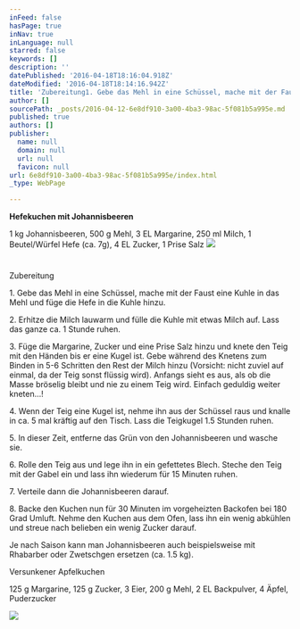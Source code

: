 ```yaml
---
inFeed: false
hasPage: true
inNav: true
inLanguage: null
starred: false
keywords: []
description: ''
datePublished: '2016-04-18T18:16:04.918Z'
dateModified: '2016-04-18T18:14:16.942Z'
title: 'Zubereitung1. Gebe das Mehl in eine Schüssel, mache mit der Faust eine Kuhle in das Mehl und füge die Hefe in die Kuhle hinzu.2. Erhitze die Milch lauwarm und fülle die Kuhle mit etwas Milch auf. Lass das ganze ca. 1 Stunde ruhen.3. Füge die Margarine, Zucker und eine Prise Salz hinzu und knete den Teig mit den Händen bis er eine Kugel ist. Gebe während des Knetens zum Binden in 5-6 Schritten den Rest der Milch hinzu (Vorsicht: nicht zuviel auf einmal, da der Teig sonst flüssig wird). Anfangs sieht es aus, als ob die Masse bröselig bleibt und nie zu einem Teig wird. Einfach geduldig weiter kneten…!4. Wenn der Teig eine Kugel ist, nehme ihn aus der Schüssel raus und knalle in ca. 5 mal kräftig auf den Tisch. Lass die Teigkugel 1.5 Stunden ruhen.5. In dieser Zeit, entferne das Grün von den Johannisbeeren und wasche sie.6. Rolle den Teig aus und lege ihn in ein gefettetes Blech. Steche den Teig mit der Gabel ein und lass ihn wiederum für 15 Minuten ruhen.7. Verteile dann die Johannisbeeren darauf.8. Backe den Kuchen nun für 30 Minuten im vorgeheizten Backofen bei 180 Grad Umluft. Nehme den Kuchen aus dem Ofen, lass ihn ein wenig abkühlen und streue nach belieben ein wenig Zucker darauf.Je nach Saison kann man Johannisbeeren auch beispielsweise mit Rhabarber oder Zwetschgen ersetzen (ca. 1.5 kg).Versunkener Apfelkuchen125 g Margarine, 125 g Zucker, 3 Eier, 200 g Mehl, 2 EL Backpulver, 4 Äpfel, Puderzucker'
author: []
sourcePath: _posts/2016-04-12-6e8df910-3a00-4ba3-98ac-5f081b5a995e.md
published: true
authors: []
publisher:
  name: null
  domain: null
  url: null
  favicon: null
url: 6e8df910-3a00-4ba3-98ac-5f081b5a995e/index.html
_type: WebPage

---
```

**Hefekuchen mit Johannisbeeren**

1 kg Johannisbeeren, 500 g Mehl, 3 EL Margarine, 250 ml Milch, 1 Beutel/Würfel Hefe (ca. 7g), 4 EL Zucker, 1 Prise Salz
![](https://the-grid-user-content.s3-us-west-2.amazonaws.com/da962515-b2b5-4a79-9eae-8ffc04f51a20.jpg)

# 

<article style=""><p>Zubereitung</p><p>1. Gebe das Mehl in eine Schüssel, mache mit der Faust eine Kuhle in das Mehl und füge die Hefe in die Kuhle hinzu.</p><p>2. Erhitze die Milch lauwarm und fülle die Kuhle mit etwas Milch auf. Lass das ganze ca. 1 Stunde ruhen.</p><p>3. Füge die Margarine, Zucker und eine Prise Salz hinzu und knete den Teig mit den Händen bis er eine Kugel ist. Gebe während des Knetens zum Binden in 5-6 Schritten den Rest der Milch hinzu (Vorsicht: nicht zuviel auf einmal, da der Teig sonst flüssig wird). Anfangs sieht es aus, als ob die Masse bröselig bleibt und nie zu einem Teig wird. Einfach geduldig weiter kneten…!</p><p>4. Wenn der Teig eine Kugel ist, nehme ihn aus der Schüssel raus und knalle in ca. 5 mal kräftig auf den Tisch. Lass die Teigkugel 1.5 Stunden ruhen.</p><p>5. In dieser Zeit, entferne das Grün von den Johannisbeeren und wasche sie.</p><p>6. Rolle den Teig aus und lege ihn in ein gefettetes Blech. Steche den Teig mit der Gabel ein und lass ihn wiederum für 15 Minuten ruhen.</p><p>7. Verteile dann die Johannisbeeren darauf.</p><p>8. Backe den Kuchen nun für 30 Minuten im vorgeheizten Backofen bei 180 Grad Umluft. Nehme den Kuchen aus dem Ofen, lass ihn ein wenig abkühlen und streue nach belieben ein wenig Zucker darauf.</p><p>Je nach Saison kann man Johannisbeeren auch beispielsweise mit Rhabarber oder Zwetschgen ersetzen (ca. 1.5 kg).</p><p>Versunkener Apfelkuchen</p><p>125 g Margarine, 125 g Zucker, 3 Eier, 200 g Mehl, 2 EL Backpulver, 4 Äpfel, Puderzucker</p></article>

![](https://the-grid-user-content.s3-us-west-2.amazonaws.com/57d15787-d00f-4881-a6b2-313674e95d76.jpg)